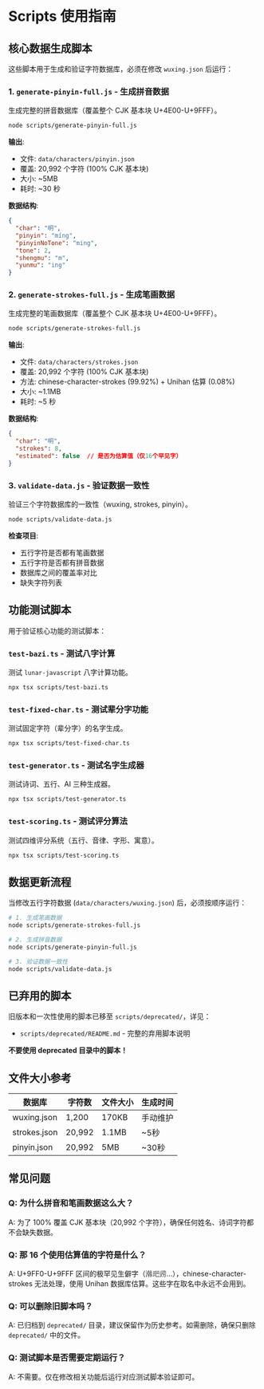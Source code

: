 # Scripts 使用指南

## 核心数据生成脚本

这些脚本用于生成和验证字符数据库，必须在修改 `wuxing.json` 后运行：

### 1. `generate-pinyin-full.js` - 生成拼音数据

生成完整的拼音数据库（覆盖整个 CJK 基本块 U+4E00-U+9FFF）。

```bash
node scripts/generate-pinyin-full.js
```

**输出**:
- 文件: `data/characters/pinyin.json`
- 覆盖: 20,992 个字符 (100% CJK 基本块)
- 大小: ~5MB
- 耗时: ~30 秒

**数据结构**:
```json
{
  "char": "明",
  "pinyin": "míng",
  "pinyinNoTone": "ming",
  "tone": 2,
  "shengmu": "m",
  "yunmu": "ing"
}
```

### 2. `generate-strokes-full.js` - 生成笔画数据

生成完整的笔画数据库（覆盖整个 CJK 基本块 U+4E00-U+9FFF）。

```bash
node scripts/generate-strokes-full.js
```

**输出**:
- 文件: `data/characters/strokes.json`
- 覆盖: 20,992 个字符 (100% CJK 基本块)
- 方法: chinese-character-strokes (99.92%) + Unihan 估算 (0.08%)
- 大小: ~1.1MB
- 耗时: ~5 秒

**数据结构**:
```json
{
  "char": "明",
  "strokes": 8,
  "estimated": false  // 是否为估算值（仅16个罕见字）
}
```

### 3. `validate-data.js` - 验证数据一致性

验证三个字符数据库的一致性（wuxing, strokes, pinyin）。

```bash
node scripts/validate-data.js
```

**检查项目**:
- 五行字符是否都有笔画数据
- 五行字符是否都有拼音数据
- 数据库之间的覆盖率对比
- 缺失字符列表

## 功能测试脚本

用于验证核心功能的测试脚本：

### `test-bazi.ts` - 测试八字计算

测试 `lunar-javascript` 八字计算功能。

```bash
npx tsx scripts/test-bazi.ts
```

### `test-fixed-char.ts` - 测试辈分字功能

测试固定字符（辈分字）的名字生成。

```bash
npx tsx scripts/test-fixed-char.ts
```

### `test-generator.ts` - 测试名字生成器

测试诗词、五行、AI 三种生成器。

```bash
npx tsx scripts/test-generator.ts
```

### `test-scoring.ts` - 测试评分算法

测试四维评分系统（五行、音律、字形、寓意）。

```bash
npx tsx scripts/test-scoring.ts
```

## 数据更新流程

当修改五行字符数据 (`data/characters/wuxing.json`) 后，必须按顺序运行：

```bash
# 1. 生成笔画数据
node scripts/generate-strokes-full.js

# 2. 生成拼音数据
node scripts/generate-pinyin-full.js

# 3. 验证数据一致性
node scripts/validate-data.js
```

## 已弃用的脚本

旧版本和一次性使用的脚本已移至 `scripts/deprecated/`，详见：
- `scripts/deprecated/README.md` - 完整的弃用脚本说明

**不要使用 deprecated 目录中的脚本！**

## 文件大小参考

| 数据库 | 字符数 | 文件大小 | 生成时间 |
|--------|--------|----------|----------|
| wuxing.json | 1,200 | 170KB | 手动维护 |
| strokes.json | 20,992 | 1.1MB | ~5秒 |
| pinyin.json | 20,992 | 5MB | ~30秒 |

## 常见问题

### Q: 为什么拼音和笔画数据这么大？
A: 为了 100% 覆盖 CJK 基本块（20,992 个字符），确保任何姓名、诗词字符都不会缺失数据。

### Q: 那 16 个使用估算值的字符是什么？
A: U+9FF0-U+9FFF 区间的极罕见生僻字（鿰鿱鿲...），chinese-character-strokes 无法处理，使用 Unihan 数据库估算。这些字在取名中永远不会用到。

### Q: 可以删除旧脚本吗？
A: 已归档到 `deprecated/` 目录，建议保留作为历史参考。如需删除，确保只删除 `deprecated/` 中的文件。

### Q: 测试脚本是否需要定期运行？
A: 不需要。仅在修改相关功能后运行对应测试脚本验证即可。
